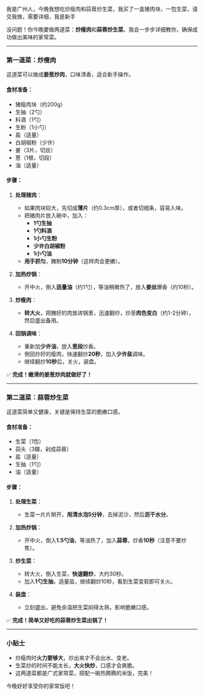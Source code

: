 我是广州人，今晚我想吃炒瘦肉和蒜茸炒生菜，我买了一盒猪肉块，一包生菜，请交我做，需要详细，我是新手

没问题！你今晚要做两道菜：**炒瘦肉**和**蒜蓉炒生菜**。我会一步步详细教你，确保成功做出美味的家常菜。  

---

### **第一道菜：炒瘦肉**
这道菜可以做成**姜葱炒肉**，口味清香，适合新手操作。  

#### **食材准备**：
- 猪瘦肉块（约200g）  
- 生抽（2勺）  
- 料酒（1勺）  
- 生粉（1小勺）  
- 盐（适量）  
- 白胡椒粉（少许）  
- 姜（3片，切丝）  
- 葱（1根，切段）  
- 油（适量）

#### **步骤**：
1. **处理猪肉**：
   - 如果肉块较大，先切成**薄片**（约0.3cm厚），或者切细条，容易入味。
   - 把猪肉片放入碗中，加入：
     - **1勺生抽**
     - **1勺料酒**
     - **1小勺生粉**
     - **少许白胡椒粉**
     - **1小勺油**
   - **用手抓匀**，腌制**10分钟**（这样肉会更嫩）。

2. **加热炒锅**：
   - 开中火，倒入**适量油**（约1勺），等油稍微热了，放入**姜丝**爆香（约10秒）。

3. **炒瘦肉**：
   - **转大火**，把腌好的肉放进锅里，迅速翻炒，炒至**肉色变白**（约1-2分钟），然后盛出备用。

4. **回锅调味**：
   - 重新加**少许油**，放入**葱段**炒香。
   - 倒回炒好的瘦肉，快速翻炒**20秒**，加入**少许盐**调味。
   - 继续翻炒**10秒**后，关火，装盘。

✅ **完成！嫩滑的姜葱炒肉就做好了！**

---

### **第二道菜：蒜蓉炒生菜**
这道菜简单又健康，关键是保持生菜的脆嫩口感。

#### **食材准备**：
- 生菜（1包）
- 蒜头（3瓣，剁成蒜蓉）
- 盐（适量）
- 生抽（1勺）
- 油（适量）

#### **步骤**：
1. **处理生菜**：
   - 生菜一片片掰开，**用清水泡5分钟**，去掉泥沙，然后**沥干水分**。

2. **加热炒锅**：
   - 开中火，倒入**1.5勺油**，等油热了，加入**蒜蓉**，炒香**10秒**（注意不要炒焦）。

3. **炒生菜**：
   - 转大火，倒入生菜，**快速翻炒**，大约30秒。
   - 加入**1勺生抽**，适量盐，继续翻炒10秒，看到生菜变软即可关火。

4. **装盘**：
   - 立刻盛出，避免余温把生菜焖得太熟，影响脆嫩口感。

✅ **完成！简单又好吃的蒜蓉炒生菜出锅了！**

---

### **小贴士**
- 炒瘦肉时**火力要够大**，炒出来才不会出水、变老。  
- 生菜炒的时间不能太长，**大火快炒**，口感才会爽脆。  
- 这两道菜都是广式家常菜，搭配一碗热腾腾的米饭，完美！  

今晚好好享受你的家常饭吧！